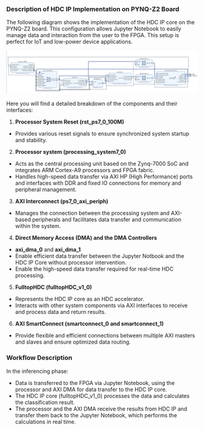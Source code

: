 
### Description of HDC IP Implementation on PYNQ-Z2 Board

The following diagram shows the implementation of the HDC IP core on the PYNQ-Z2 board. This configuration allows Jupyter Notebook to easily manage data and interaction from the user to the FPGA. This setup is perfect for IoT and low-power device applications.

![blockdesign](../figures/diagram.jpg)

Here you will find a detailed breakdown of the components and their interfaces:
1. **Processor System Reset (rst_ps7_0_100M)**
 - Provides various reset signals to ensure synchronized system startup and stability.

2. **Processor system (processing_system7_0)**
 - Acts as the central processing unit based on the Zynq-7000 SoC and integrates ARM Cortex-A9 processors and FPGA fabric.
 - Handles high-speed data transfer via AXI HP (High Performance) ports and interfaces with DDR and fixed IO connections for memory and peripheral management.

3. **AXI Interconnect (ps7_0_axi_periph)**
 - Manages the connection between the processing system and AXI-based peripherals and facilitates data transfer and communication within the system.

4. **Direct Memory Access (DMA) and the DMA Controllers**
 - **axi_dma_0** and **axi_dma_1**
 - Enable efficient data transfer between the Jupyter Notbook and the HDC IP Core without processor intervention.
 - Enable the high-speed data transfer required for real-time HDC processing.

5. **FulltopHDC (fulltopHDC_v1_0)**
 - Represents the HDC IP core as an HDC accelerator.
 - Interacts with other system components via AXI interfaces to receive and process data and return results.

6. **AXI SmartConnect (smartconnect_0 and smartconnect_1)**
 - Provide flexible and efficient connections between multiple AXI masters and slaves and ensure optimized data routing.

### Workflow Description

In the inferencing phase:
 - Data is transferred to the FPGA via Jupyter Notebook, using the processor and AXI DMA for data transfer to the HDC IP core.
 - The HDC IP core (fulltopHDC_v1_0) processes the data and calculates the classification result.
 - The processor and the AXI DMA receive the results from HDC IP and transfer them back to the Jupyter Notebook, which performs the calculations in real time.

